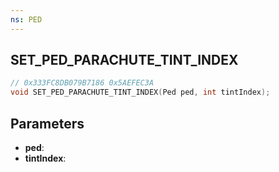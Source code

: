 ```yaml
---
ns: PED
---
```

## SET_PED_PARACHUTE_TINT_INDEX

```c
// 0x333FC8DB079B7186 0x5AEFEC3A
void SET_PED_PARACHUTE_TINT_INDEX(Ped ped, int tintIndex);
```


## Parameters
* **ped**: 
* **tintIndex**: 

